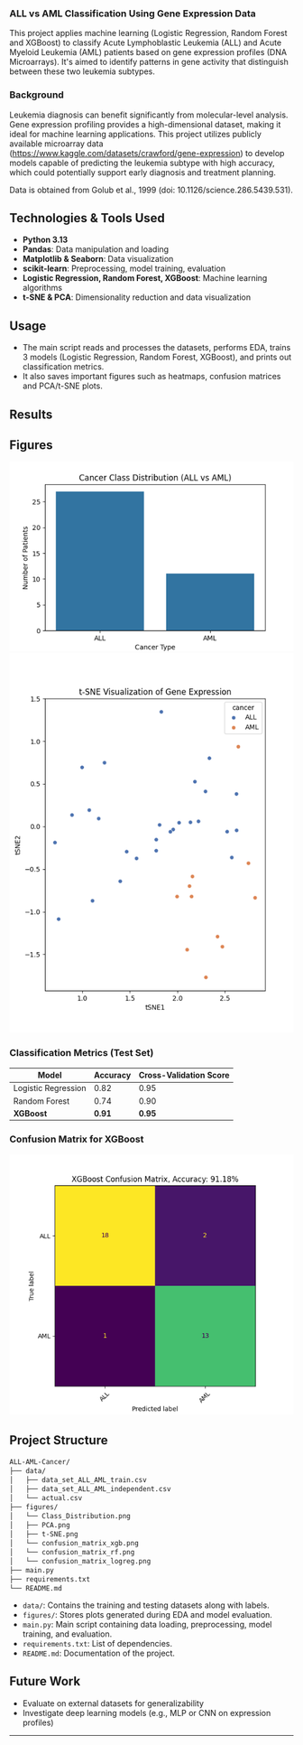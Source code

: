 ### ALL vs AML Classification Using Gene Expression Data

This project applies machine learning (Logistic Regression, Random Forest and XGBoost) to classify Acute Lymphoblastic Leukemia (ALL) and Acute Myeloid Leukemia (AML) patients based on gene expression profiles (DNA Microarrays). 
It's aimed to identify patterns in gene activity that distinguish between these two leukemia subtypes.

### Background

Leukemia diagnosis can benefit significantly from molecular-level analysis. Gene expression profiling provides a high-dimensional dataset, making it ideal for machine learning applications. 
This project utilizes publicly available microarray data (https://www.kaggle.com/datasets/crawford/gene-expression) to develop models capable of predicting the leukemia subtype with high accuracy, which could potentially support early diagnosis and treatment planning.

Data is obtained from Golub et al., 1999 (doi: 10.1126/science.286.5439.531).

## Technologies & Tools Used
- **Python 3.13**
- **Pandas**: Data manipulation and loading
- **Matplotlib & Seaborn**: Data visualization
- **scikit-learn**: Preprocessing, model training, evaluation
- **Logistic Regression, Random Forest, XGBoost**: Machine learning algorithms
- **t-SNE & PCA**: Dimensionality reduction and data visualization


## Usage
- The main script reads and processes the datasets, performs EDA, trains 3 models (Logistic Regression, Random Forest, XGBoost), and prints out classification metrics.
- It also saves important figures such as heatmaps, confusion matrices and PCA/t-SNE plots.

## Results

## Figures
![Class Distribution](figures/Class_Distribution.png)
![t-SNE](figures/t-SNE.png)

### Classification Metrics (Test Set)
| Model               | Accuracy   | Cross-Validation Score |
|---------------------|------------|-------------------------|
| Logistic Regression | 0.82       | 0.95                    |
| Random Forest       | 0.74       | 0.90                    |
| __XGBoost__         | __0.91__   | __0.95__                |

### Confusion Matrix for XGBoost
![Confusion Matrix](figures/confusion_matrix_xgb.png)

## Project Structure
```
ALL-AML-Cancer/
├── data/
│   ├── data_set_ALL_AML_train.csv
│   ├── data_set_ALL_AML_independent.csv
│   └── actual.csv
├── figures/
│   └── Class_Distribution.png
│   ├── PCA.png
│   ├── t-SNE.png
│   └── confusion_matrix_xgb.png
│   └── confusion_matrix_rf.png
│   └── confusion_matrix_logreg.png
├── main.py
├── requirements.txt
└── README.md
```
- `data/`: Contains the training and testing datasets along with labels.
- `figures/`: Stores plots generated during EDA and model evaluation.
- `main.py`: Main script containing data loading, preprocessing, model training, and evaluation.
- `requirements.txt`: List of dependencies.
- `README.md`: Documentation of the project.

## Future Work
- Evaluate on external datasets for generalizability
- Investigate deep learning models (e.g., MLP or CNN on expression profiles)

---
